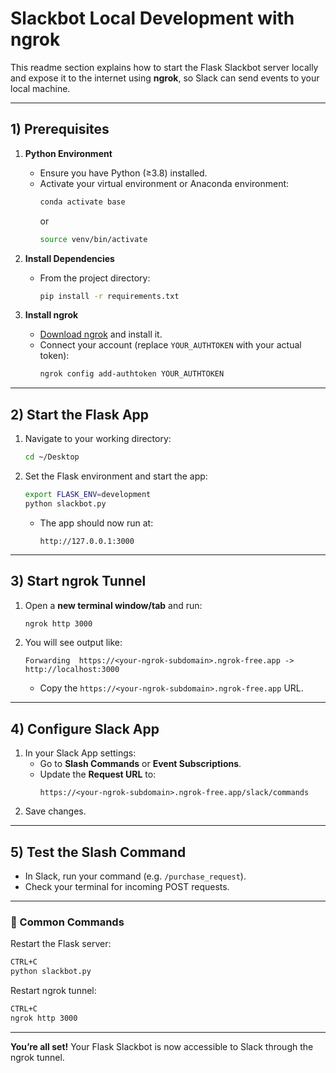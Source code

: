 # Slackbot Local Development with ngrok

This readme section explains how to start the Flask Slackbot server locally and expose it to the internet using **ngrok**, so Slack can send events to your local machine.

---

## 1) Prerequisites

1. **Python Environment**

   - Ensure you have Python (≥3.8) installed.
   - Activate your virtual environment or Anaconda environment:
     ```bash
     conda activate base
     ```
     or
     ```bash
     source venv/bin/activate
     ```

2. **Install Dependencies**

   - From the project directory:
     ```bash
     pip install -r requirements.txt
     ```

3. **Install ngrok**

   - [Download ngrok](https://ngrok.com/download) and install it.
   - Connect your account (replace `YOUR_AUTHTOKEN` with your actual token):
     ```bash
     ngrok config add-authtoken YOUR_AUTHTOKEN
     ```

---

## 2) Start the Flask App

1. Navigate to your working directory:

   ```bash
   cd ~/Desktop
   ```

2. Set the Flask environment and start the app:

   ```bash
   export FLASK_ENV=development
   python slackbot.py
   ```

   - The app should now run at:
     ```
     http://127.0.0.1:3000
     ```

---

## 3) Start ngrok Tunnel

1. Open a **new terminal window/tab** and run:
   ```bash
   ngrok http 3000
   ```
2. You will see output like:
   ```
   Forwarding  https://<your-ngrok-subdomain>.ngrok-free.app -> http://localhost:3000
   ```
   - Copy the `https://<your-ngrok-subdomain>.ngrok-free.app` URL.

---

## 4) Configure Slack App

1. In your Slack App settings:
   - Go to **Slash Commands** or **Event Subscriptions**.
   - Update the **Request URL** to:
     ```
     https://<your-ngrok-subdomain>.ngrok-free.app/slack/commands
     ```
2. Save changes.

---

## 5) Test the Slash Command

- In Slack, run your command (e.g. `/purchase_request`).
- Check your terminal for incoming POST requests.

---

### 🔄 Common Commands

Restart the Flask server:

```bash
CTRL+C
python slackbot.py
```

Restart ngrok tunnel:

```bash
CTRL+C
ngrok http 3000
```

---

**You’re all set!** Your Flask Slackbot is now accessible to Slack through the ngrok tunnel.

